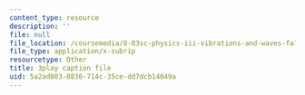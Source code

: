 ```yaml
---
content_type: resource
description: ''
file: null
file_location: /coursemedia/8-03sc-physics-iii-vibrations-and-waves-fall-2016/5a2ad8030836714c35cedd7dcb14049a_9Dwl2FbEc5E.srt
file_type: application/x-subrip
resourcetype: Other
title: 3play caption file
uid: 5a2ad803-0836-714c-35ce-dd7dcb14049a
---
```

